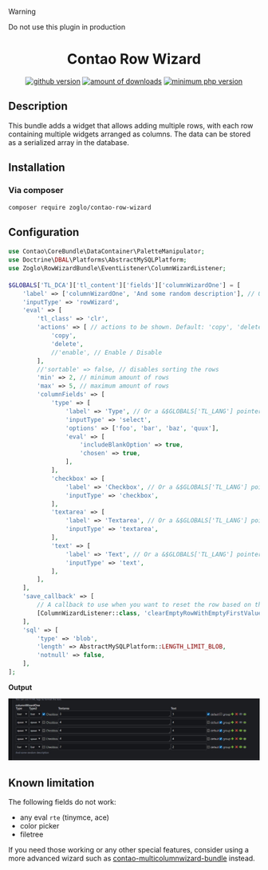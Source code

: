 > [!WARNING]
> Do not use this plugin in production

<h1 align="center">Contao Row Wizard</h1>
<p align="center">
    <a href="https://github.com/zoglo/contao-row-wizard"><img src="https://img.shields.io/github/v/release/zoglo/contao-row-wizard" alt="github version"/></a>
    <a href="https://packagist.org/packages/zoglo/contao-row-wizard"><img src="https://img.shields.io/packagist/dt/zoglo/contao-row-wizard?color=f47c00" alt="amount of downloads"/></a>
    <a href="https://packagist.org/packages/zoglo/contao-row-wizard"><img src="https://img.shields.io/packagist/dependency-v/zoglo/contao-row-wizard/php?color=474A8A" alt="minimum php version"></a>
</p>

## Description

This bundle adds a widget that allows adding multiple rows, with each row containing multiple widgets arranged as columns. The data can be stored as a serialized array in the database.

## Installation

### Via composer

```
composer require zoglo/contao-row-wizard
```

## Configuration

```php
use Contao\CoreBundle\DataContainer\PaletteManipulator;
use Doctrine\DBAL\Platforms\AbstractMySQLPlatform;
use Zoglo\RowWizardBundle\EventListener\ColumnWizardListener;

$GLOBALS['TL_DCA']['tl_content']['fields']['columnWizardOne'] = [
    'label' => ['columnWizardOne', 'And some random description'], // Or a &$GLOBALS['TL_LANG'] pointer
    'inputType' => 'rowWizard',
    'eval' => [
        'tl_class' => 'clr',
        'actions' => [ // actions to be shown. Default: 'copy', 'delete' // 'edit' does not work yet
            'copy',
            'delete',
            //'enable', // Enable / Disable
        ],
        //'sortable' => false, // disables sorting the rows
        'min' => 2, // minimum amount of rows
        'max' => 5, // maximum amount of rows
        'columnFields' => [
            'type' => [
                'label' => 'Type', // Or a &$GLOBALS['TL_LANG'] pointer
                'inputType' => 'select',
                'options' => ['foo', 'bar', 'baz', 'quux'],
                'eval' => [
                    'includeBlankOption' => true,
                    'chosen' => true,
                ],
            ],
            'checkbox' => [
                'label' => 'Checkbox', // Or a &$GLOBALS['TL_LANG'] pointer
                'inputType' => 'checkbox',
            ],
            'textarea' => [
                'label' => 'Textarea', // Or a &$GLOBALS['TL_LANG'] pointer
                'inputType' => 'textarea',
            ],
            'text' => [
                'label' => 'Text', // Or a &$GLOBALS['TL_LANG'] pointer
                'inputType' => 'text',
            ],
        ],
    ],
    'save_callback' => [
        // A callback to use when you want to reset the row based on the first value being empty
        [ColumnWizardListener::class, 'clearEmptyRowWithEmptyFirstValue'],
    ],
    'sql' => [
        'type' => 'blob',
        'length' => AbstractMySQLPlatform::LENGTH_LIMIT_BLOB,
        'notnull' => false,
    ],
];

```

**Output**

![Rendered example of the row wizard based on the configuration](/docs/images/rowWizard.jpg)

## Known limitation

The following fields do not work:

- any eval `rte` (tinymce, ace)
- color picker
- filetree

If you need those working or any other special features, consider using a more advanced wizard such as [contao-multicolumnwizard-bundle](https://github.com/menatwork/contao-multicolumnwizard-bundle) instead.
